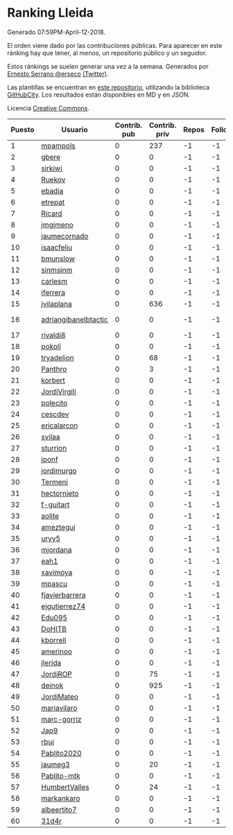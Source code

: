 # Ranking Lleida

Generado 07:59PM-April-12-2018.

El orden viene dado por las contribuciones públicas. Para aparecer en este ránking hay que tener, al menos, un repositorio público y un seguidor.

Estos ránkings se suelen generar una vez a la semana. Generados por [Ernesto Serrano @erseco](https://github.com/erseco/) [(Twitter)](https://twitter.com/erseco).

Las plantillas se encuentran en [este repositorio](https://github.com/iblancasa/GH-Spanish-Ranking), utilizando la biblioteca [GitHubCity](https://github.com/iblancasa/GitHubCity). Los resultados están disponibles en MD y en JSON.

Licencia [Creative Commons](https://creativecommons.org/licenses/by/4.0/).

| Puesto   |  Usuario  | Contrib. pub | Contrib. priv |Repos| Followers | Desde |  Avatar  |
|----------|-----------|--------------|---------------|-----|-----------|-------|----------|
|1|[mpampols](https://github.com/mpampols)|0|237|-1|-1||![mpampols]()|
|2|[gbere](https://github.com/gbere)|0|0|-1|-1||![gbere]()|
|3|[sirkiwi](https://github.com/sirkiwi)|0|0|-1|-1||![sirkiwi]()|
|4|[Ruekov](https://github.com/Ruekov)|0|0|-1|-1||![Ruekov]()|
|5|[ebadia](https://github.com/ebadia)|0|0|-1|-1||![ebadia]()|
|6|[etrepat](https://github.com/etrepat)|0|0|-1|-1||![etrepat]()|
|7|[Ricard](https://github.com/Ricard)|0|0|-1|-1||![Ricard]()|
|8|[jmgimeno](https://github.com/jmgimeno)|0|0|-1|-1||![jmgimeno]()|
|9|[jaumecornado](https://github.com/jaumecornado)|0|0|-1|-1||![jaumecornado]()|
|10|[isaacfeliu](https://github.com/isaacfeliu)|0|0|-1|-1||![isaacfeliu]()|
|11|[bmunslow](https://github.com/bmunslow)|0|0|-1|-1||![bmunslow]()|
|12|[sinmsinm](https://github.com/sinmsinm)|0|0|-1|-1||![sinmsinm]()|
|13|[carlesm](https://github.com/carlesm)|0|0|-1|-1||![carlesm]()|
|14|[iferrera](https://github.com/iferrera)|0|0|-1|-1||![iferrera]()|
|15|[jvilaplana](https://github.com/jvilaplana)|0|636|-1|-1||![jvilaplana]()|
|16|[adriangibanelbtactic](https://github.com/adriangibanelbtactic)|0|0|-1|-1||![adriangibanelbtactic]()|
|17|[rivaldi8](https://github.com/rivaldi8)|0|0|-1|-1||![rivaldi8]()|
|18|[pokoli](https://github.com/pokoli)|0|0|-1|-1||![pokoli]()|
|19|[tryadelion](https://github.com/tryadelion)|0|68|-1|-1||![tryadelion]()|
|20|[Panthro](https://github.com/Panthro)|0|3|-1|-1||![Panthro]()|
|21|[korbert](https://github.com/korbert)|0|0|-1|-1||![korbert]()|
|22|[JordiVirgili](https://github.com/JordiVirgili)|0|0|-1|-1||![JordiVirgili]()|
|23|[polecito](https://github.com/polecito)|0|0|-1|-1||![polecito]()|
|24|[cescdev](https://github.com/cescdev)|0|0|-1|-1||![cescdev]()|
|25|[ericalarcon](https://github.com/ericalarcon)|0|0|-1|-1||![ericalarcon]()|
|26|[svilaa](https://github.com/svilaa)|0|0|-1|-1||![svilaa]()|
|27|[sturrion](https://github.com/sturrion)|0|0|-1|-1||![sturrion]()|
|28|[jponf](https://github.com/jponf)|0|0|-1|-1||![jponf]()|
|29|[jordimurgo](https://github.com/jordimurgo)|0|0|-1|-1||![jordimurgo]()|
|30|[Termeni](https://github.com/Termeni)|0|0|-1|-1||![Termeni]()|
|31|[hectornieto](https://github.com/hectornieto)|0|0|-1|-1||![hectornieto]()|
|32|[f-guitart](https://github.com/f-guitart)|0|0|-1|-1||![f-guitart]()|
|33|[aolite](https://github.com/aolite)|0|0|-1|-1||![aolite]()|
|34|[ameztegui](https://github.com/ameztegui)|0|0|-1|-1||![ameztegui]()|
|35|[uryy5](https://github.com/uryy5)|0|0|-1|-1||![uryy5]()|
|36|[mjordana](https://github.com/mjordana)|0|0|-1|-1||![mjordana]()|
|37|[eah1](https://github.com/eah1)|0|0|-1|-1||![eah1]()|
|38|[xavimoya](https://github.com/xavimoya)|0|0|-1|-1||![xavimoya]()|
|39|[mpascu](https://github.com/mpascu)|0|0|-1|-1||![mpascu]()|
|40|[fjavierbarrera](https://github.com/fjavierbarrera)|0|0|-1|-1||![fjavierbarrera]()|
|41|[ejgutierrez74](https://github.com/ejgutierrez74)|0|0|-1|-1||![ejgutierrez74]()|
|42|[Edu095](https://github.com/Edu095)|0|0|-1|-1||![Edu095]()|
|43|[DoHITB](https://github.com/DoHITB)|0|0|-1|-1||![DoHITB]()|
|44|[kborrell](https://github.com/kborrell)|0|0|-1|-1||![kborrell]()|
|45|[amerinoo](https://github.com/amerinoo)|0|0|-1|-1||![amerinoo]()|
|46|[jlerida](https://github.com/jlerida)|0|0|-1|-1||![jlerida]()|
|47|[JordiROP](https://github.com/JordiROP)|0|75|-1|-1||![JordiROP]()|
|48|[deinok](https://github.com/deinok)|0|925|-1|-1||![deinok]()|
|49|[JordiMateo](https://github.com/JordiMateo)|0|0|-1|-1||![JordiMateo]()|
|50|[mariavilaro](https://github.com/mariavilaro)|0|0|-1|-1||![mariavilaro]()|
|51|[marc-gorriz](https://github.com/marc-gorriz)|0|0|-1|-1||![marc-gorriz]()|
|52|[Jap9](https://github.com/Jap9)|0|0|-1|-1||![Jap9]()|
|53|[rbuj](https://github.com/rbuj)|0|0|-1|-1||![rbuj]()|
|54|[Pablito2020](https://github.com/Pablito2020)|0|0|-1|-1||![Pablito2020]()|
|55|[jaumeg3](https://github.com/jaumeg3)|0|20|-1|-1||![jaumeg3]()|
|56|[Pablito-mtk](https://github.com/Pablito-mtk)|0|0|-1|-1||![Pablito-mtk]()|
|57|[HumbertValles](https://github.com/HumbertValles)|0|24|-1|-1||![HumbertValles]()|
|58|[markankaro](https://github.com/markankaro)|0|0|-1|-1||![markankaro]()|
|59|[albeertito7](https://github.com/albeertito7)|0|0|-1|-1||![albeertito7]()|
|60|[31d4r](https://github.com/31d4r)|0|0|-1|-1||![31d4r]()|
